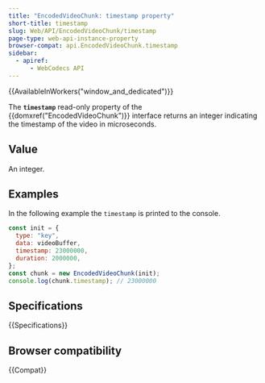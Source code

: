 ```yaml
---
title: "EncodedVideoChunk: timestamp property"
short-title: timestamp
slug: Web/API/EncodedVideoChunk/timestamp
page-type: web-api-instance-property
browser-compat: api.EncodedVideoChunk.timestamp
sidebar:
  - apiref:
      - WebCodecs API
---
```


{{AvailableInWorkers("window_and_dedicated")}}

The **`timestamp`** read-only property of the {{domxref("EncodedVideoChunk")}} interface returns an integer indicating the timestamp of the video in microseconds.

## Value

An integer.

## Examples

In the following example the `timestamp` is printed to the console.

```js
const init = {
  type: "key",
  data: videoBuffer,
  timestamp: 23000000,
  duration: 2000000,
};
const chunk = new EncodedVideoChunk(init);
console.log(chunk.timestamp); // 23000000
```

## Specifications

{{Specifications}}

## Browser compatibility

{{Compat}}
